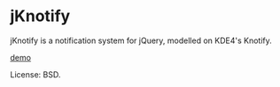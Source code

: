 jKnotify
========

jKnotify is a notification system for jQuery, modelled on KDE4's Knotify.

[demo](http://asgaard.co.uk/code/jknotify/demo/)

License: BSD.
